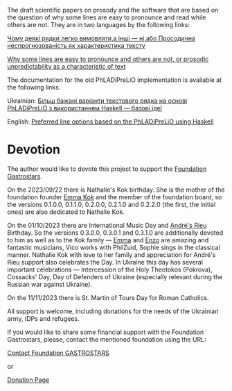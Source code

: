 The draft scientific papers on prosody and the software that are based on the question of why some
lines are easy to pronounce and read while others are not. They are in two languages by the 
following links:

[Чому деякі рядки легко вимовляти,а інші — ні,або Просодична неспрогнозованість як характеристика тексту](https://www.academia.edu/105067723/%D0%A7%D0%BE%D0%BC%D1%83_%D0%B4%D0%B5%D1%8F%D0%BA%D1%96_%D1%80%D1%8F%D0%B4%D0%BA%D0%B8_%D0%BB%D0%B5%D0%B3%D0%BA%D0%BE_%D0%B2%D0%B8%D0%BC%D0%BE%D0%B2%D0%BB%D1%8F%D1%82%D0%B8_%D0%B0_%D1%96%D0%BD%D1%88%D1%96_%D0%BD%D1%96_%D0%B0%D0%B1%D0%BE_%D0%BF%D1%80%D0%BE%D1%81%D0%BE%D0%B4%D0%B8%D1%87%D0%BD%D0%B0_%D0%BD%D0%B5%D1%81%D0%BF%D1%80%D0%BE%D0%B3%D0%BD%D0%BE%D0%B7%D0%BE%D0%B2%D0%B0%D0%BD%D1%96%D1%81%D1%82%D1%8C_%D1%8F%D0%BA_%D1%85%D0%B0%D1%80%D0%B0%D0%BA%D1%82%D0%B5%D1%80%D0%B8%D1%81%D1%82%D0%B8%D0%BA%D0%B0_%D1%82%D0%B5%D0%BA%D1%81%D1%82%D1%83)

[Why some lines are easy to pronounce and others are not, or prosodic unpredictability as a characteristic of text](https://www.academia.edu/105067761/Why_some_lines_are_easy_to_pronounce_and_others_are_not_or_prosodic_unpredictability_as_a_characteristic_of_text)

The documentation for the old PhLADiPreLiO implementation is available at the following links.

Ukrainian: [Більш бажані варіанти текстового рядка на основі PhLADiPreLiO з використанням Haskell — базові ідеї](https://oleksandr-zhabenko.github.io/uk/rhythmicity/phladiprelioUkr.7.pdf)

English: [Preferred line options based on the PhLADiPreLiO using Haskell](https://oleksandr-zhabenko.github.io/uk/rhythmicity/phladiprelioEng.7.pdf)

 Devotion
 ========

The author would like to devote this project to support the [Foundation Gastrostars](https://gastrostars.nl).

On the 2023/09/22 there is Nathalie's Kok birthday. She is the mother of the foundation founder [Emma Kok](https://emmakok.nl) and the member of the foundation board, so the versions 0.1.0.0, 0.1.1.0, 0.2.0.0, 0.2.1.0 and 0.2.2.0 (the first, the initial ones) are also dedicated to Nathalie Kok.

On the 01/10/2023 there are International Music Day and [André's Rieu](https://www.andrerieu.com/en) Birthday. So the versions 0.3.0.0, 0.3.0.1 and 0.3.1.0 are
additionally devoted to him as well as to the Kok family — [Emma](https://emmakok.nl) and [Enzo](https://enzokok.nl) are amazing and fantastic musicians, Vico
works with PhilZuid, Sophie sings in the classical manner. Nathalie Kok with love to her family and 
appreciation for André's Rieu support also celebrates the Day. In Ukraine this day has several 
important celebrations — Intercession of the Holy Theotokos (Pokrova), Cossacks' Day, Day of Defenders of Ukraine (especially relevant during the Russian war against Ukraine).

On the 11/11/2023 there is St. Martin of Tours Day for Roman Catholics.

All support is welcome, including donations for the needs of the Ukrainian army, IDPs and refugees. 

If you would like to share some financial support with the Foundation Gastrostars, please, contact the mentioned foundation
using the URL:

[Contact Foundation GASTROSTARS](https://gastrostars.nl/hou-mij-op-de-hoogte)

or 

[Donation Page](https://gastrostars.nl/doneren)

